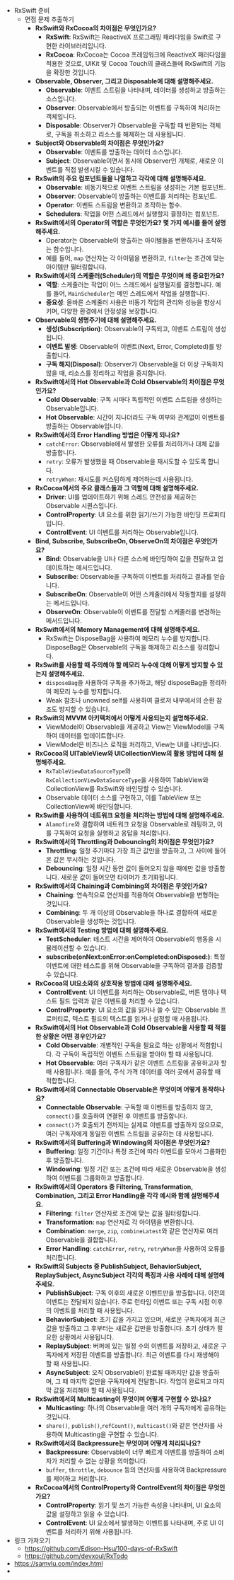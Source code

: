 - RxSwift 준비
	- 면접 문제 추출하기
		- **RxSwift와 RxCocoa의 차이점은 무엇인가요?**
			- **RxSwift**: RxSwift는 ReactiveX 프로그래밍 패러다임을 Swift로 구현한 라이브러리입니다.
			- **RxCocoa**: RxCocoa는 Cocoa 프레임워크에 ReactiveX 패러다임을 적용한 것으로, UIKit 및 Cocoa Touch의 클래스들에 RxSwift의 기능을 확장한 것입니다.
		- **Observable, Observer, 그리고 Disposable에 대해 설명해주세요.**
			- **Observable**: 이벤트 스트림을 나타내며, 데이터를 생성하고 방출하는 소스입니다.
			- **Observer**: Observable에서 방출되는 이벤트를 구독하여 처리하는 객체입니다.
			- **Disposable**: Observer가 Observable을 구독할 때 반환되는 객체로, 구독을 취소하고 리소스를 해제하는 데 사용됩니다.
		- **Subject와 Observable의 차이점은 무엇인가요?**
			- **Observable**: 이벤트를 방출하는 데이터 소스입니다.
			- **Subject**: Observable이면서 동시에 Observer인 개체로, 새로운 이벤트를 직접 발생시킬 수 있습니다.
		- **RxSwift의 주요 컴포넌트들을 나열하고 각각에 대해 설명해주세요.**
			- **Observable**: 비동기적으로 이벤트 스트림을 생성하는 기본 컴포넌트.
			- **Observer**: Observable이 방출하는 이벤트를 처리하는 컴포넌트.
			- **Operator**: 이벤트 스트림을 변환하고 조작하는 함수.
			- **Schedulers**: 작업을 어떤 스레드에서 실행할지 결정하는 컴포넌트.
		- **RxSwift에서의 Operator의 역할은 무엇인가요? 몇 가지 예시를 들어 설명해주세요.**
			- Operator는 Observable이 방출하는 아이템들을 변환하거나 조작하는 함수입니다.
			- 예를 들어, `map` 연산자는 각 아이템을 변환하고, `filter`는 조건에 맞는 아이템만 필터링합니다.
		- **RxSwift에서의 스케줄러(Scheduler)의 역할은 무엇이며 왜 중요한가요?**
			- **역할**: 스케줄러는 작업이 어느 스레드에서 실행될지를 결정합니다. 예를 들어, `MainScheduler`는 메인 스레드에서 작업을 실행합니다.
			- **중요성**: 올바른 스케줄러 사용은 비동기 작업의 관리와 성능을 향상시키며, 다양한 환경에서 안정성을 보장합니다.
		- **Observable의 생명주기에 대해 설명해주세요.**
			- **생성(Subscription)**: Observable이 구독되고, 이벤트 스트림이 생성됩니다.
			- **이벤트 발생**: Observable이 이벤트(Next, Error, Completed)를 방출합니다.
			- **구독 해지(Disposal)**: Observer가 Observable을 더 이상 구독하지 않을 때, 리소스를 정리하고 작업을 중지합니다.
		- **RxSwift에서의 Hot Observable과 Cold Observable의 차이점은 무엇인가요?**
			- **Cold Observable**: 구독 시마다 독립적인 이벤트 스트림을 생성하는 Observable입니다.
			- **Hot Observable**: 시간이 지나더라도 구독 여부와 관계없이 이벤트를 방출하는 Observable입니다.
		- **RxSwift에서의 Error Handling 방법은 어떻게 되나요?**
			- `catchError`: Observable에서 발생한 오류를 처리하거나 대체 값을 방출합니다.
			- `retry`: 오류가 발생했을 때 Observable을 재시도할 수 있도록 합니다.
			- `retryWhen`: 재시도를 커스텀하게 제어하는데 사용됩니다.
		- **RxCocoa에서의 주요 클래스들과 그 역할에 대해 설명해주세요.**
			- **Driver**: UI를 업데이트하기 위해 스레드 안전성을 제공하는 Observable 시퀀스입니다.
			- **ControlProperty**: UI 요소를 위한 읽기/쓰기 가능한 바인딩 프로퍼티입니다.
			- **ControlEvent**: UI 이벤트를 처리하는 Observable입니다.
		- **Bind, Subscribe, SubscribeOn, ObserveOn의 차이점은 무엇인가요?**
			- **Bind**: Observable을 UI나 다른 소스에 바인딩하여 값을 전달하고 업데이트하는 메서드입니다.
			- **Subscribe**: Observable을 구독하여 이벤트를 처리하고 결과를 얻습니다.
			- **SubscribeOn**: Observable이 어떤 스케줄러에서 작동할지를 설정하는 메서드입니다.
			- **ObserveOn**: Observable이 이벤트를 전달할 스케줄러를 변경하는 메서드입니다.
		- **RxSwift에서의 Memory Management에 대해 설명해주세요.**
			- RxSwift는 DisposeBag을 사용하여 메모리 누수를 방지합니다. DisposeBag은 Observable의 구독을 해제하고 리소스를 정리합니다.
		- **RxSwift를 사용할 때 주의해야 할 메모리 누수에 대해 어떻게 방지할 수 있는지 설명해주세요.**
			- `disposeBag`을 사용하여 구독을 추가하고, 해당 disposeBag을 정리하여 메모리 누수를 방지합니다.
			- Weak 참조나 unowned self를 사용하여 클로저 내부에서의 순환 참조도 방지할 수 있습니다.
		- **RxSwift의 MVVM 아키텍처에서 어떻게 사용되는지 설명해주세요.**
			- ViewModel이 Observable을 제공하고 View는 ViewModel을 구독하여 데이터를 업데이트합니다.
			- ViewModel은 비즈니스 로직을 처리하고, View는 UI를 나타냅니다.
		- **RxCocoa의 UITableView와 UICollectionView의 활용 방법에 대해 설명해주세요.**
			- `RxTableViewDataSourceType`와 `RxCollectionViewDataSourceType`을 사용하여 TableView와 CollectionView를 RxSwift와 바인딩할 수 있습니다.
			- Observable 데이터 소스를 구현하고, 이를 TableView 또는 CollectionView에 바인딩합니다.
		- **RxSwift를 사용하여 네트워크 요청을 처리하는 방법에 대해 설명해주세요.**
			- `Alamofire`와 결합하여 네트워크 요청을 Observable로 래핑하고, 이를 구독하여 요청을 실행하고 응답을 처리합니다.
		- **RxSwift에서의 Throttling과 Debouncing의 차이점은 무엇인가요?**
			- **Throttling**: 일정 주기마다 가장 최근 값만을 방출하고, 그 사이에 들어온 값은 무시하는 것입니다.
			- **Debouncing**: 일정 시간 동안 값이 들어오지 않을 때에만 값을 방출합니다. 새로운 값이 들어오면 타이머가 초기화됩니다.
		- **RxSwift에서의 Chaining과 Combining의 차이점은 무엇인가요?**
			- **Chaining**: 연속적으로 연산자를 적용하여 Observable을 변형하는 것입니다.
			- **Combining**: 두 개 이상의 Observable을 하나로 결합하여 새로운 Observable을 생성하는 것입니다.
		- **RxSwift에서의 Testing 방법에 대해 설명해주세요.**
			- **TestScheduler**: 테스트 시간을 제어하여 Observable의 행동을 시뮬레이션할 수 있습니다.
			- **subscribe(onNext:onError:onCompleted:onDisposed:)**: 특정 이벤트에 대한 테스트를 위해 Observable을 구독하여 결과를 검증할 수 있습니다.
		- **RxCocoa의 UI요소와의 상호작용 방법에 대해 설명해주세요.**
			- **ControlEvent**: UI 이벤트를 처리하는 Observable로, 버튼 탭이나 텍스트 필드 입력과 같은 이벤트를 처리할 수 있습니다.
			- **ControlProperty**: UI 요소의 값을 읽거나 쓸 수 있는 Observable 프로퍼티로, 텍스트 필드의 텍스트를 읽거나 설정할 때 사용됩니다.
		- **RxSwift에서의 Hot Observable과 Cold Observable을 사용할 때 적절한 상황은 어떤 경우인가요?**
			- **Cold Observable**: 개별적인 구독을 필요로 하는 상황에서 적합합니다. 각 구독이 독립적인 이벤트 스트림을 받아야 할 때 사용됩니다.
			- **Hot Observable**: 여러 구독자가 같은 이벤트 스트림을 공유하고자 할 때 사용됩니다. 예를 들어, 주식 가격 데이터를 여러 곳에서 공유할 때 적합합니다.
		- **RxSwift에서의 Connectable Observable은 무엇이며 어떻게 동작하나요?**
			- **Connectable Observable**: 구독할 때 이벤트를 방출하지 않고, `connect()`를 호출하여 연결된 후 이벤트를 방출합니다.
			- `connect()`가 호출되기 전까지는 실제로 이벤트를 방출하지 않으므로, 여러 구독자에게 동일한 이벤트 스트림을 공유하는 데 사용됩니다.
		- **RxSwift에서의 Buffering과 Windowing의 차이점은 무엇인가요?**
			- **Buffering**: 일정 기간이나 특정 조건에 따라 이벤트를 모아서 그룹화한 후 방출합니다.
			- **Windowing**: 일정 기간 또는 조건에 따라 새로운 Observable을 생성하여 이벤트를 그룹화하고 방출합니다.
		- **RxSwift에서의 Operators 중 Filtering, Transformation, Combination, 그리고 Error Handling을 각각 예시와 함께 설명해주세요.**
			- **Filtering**: `filter` 연산자로 조건에 맞는 값을 필터링합니다.
			- **Transformation**: `map` 연산자로 각 아이템을 변환합니다.
			- **Combination**: `merge`, `zip`, `combineLatest`와 같은 연산자로 여러 Observable을 결합합니다.
			- **Error Handling**: `catchError`, `retry`, `retryWhen`을 사용하여 오류를 처리합니다.
		- **RxSwift의 Subjects 중 PublishSubject, BehaviorSubject, ReplaySubject, AsyncSubject 각각의 특징과 사용 사례에 대해 설명해주세요.**
			- **PublishSubject**: 구독 이후의 새로운 이벤트만을 방출합니다. 이전의 이벤트는 전달되지 않습니다. 주로 런타임 이벤트 또는 구독 시점 이후의 이벤트를 처리할 때 사용됩니다.
			- **BehaviorSubject**: 초기 값을 가지고 있으며, 새로운 구독자에게 최근 값을 방출하고 그 후부터는 새로운 값만을 방출합니다. 초기 상태가 필요한 상황에서 사용됩니다.
			- **ReplaySubject**: 버퍼에 있는 일정 수의 이벤트를 저장하고, 새로운 구독자에게 저장된 이벤트를 방출합니다. 최근 이벤트를 다시 재생해야 할 때 사용됩니다.
			- **AsyncSubject**: 오직 Observable이 완료될 때까지만 값을 방출하며, 그 때 마지막 값만을 구독자에게 전달합니다. 작업이 완료되고 마지막 값을 처리해야 할 때 사용됩니다.
		- **RxSwift에서의 Multicasting이 무엇이며 어떻게 구현할 수 있나요?**
			- **Multicasting**: 하나의 Observable을 여러 개의 구독자에게 공유하는 것입니다.
			- `share()`, `publish()`,`refCount()`, `multicast()`와 같은 연산자를 사용하여 Multicasting을 구현할 수 있습니다.
		- **RxSwift에서의 Backpressure는 무엇이며 어떻게 처리되나요?**
			- **Backpressure**: Observable이 너무 빠르게 이벤트를 방출하여 소비자가 처리할 수 없는 상황을 의미합니다.
			- `buffer`, `throttle`, `debounce` 등의 연산자를 사용하여 Backpressure를 제어하고 처리합니다.
		- **RxCocoa에서의 ControlProperty와 ControlEvent의 차이점은 무엇인가요?**
			- **ControlProperty**: 읽기 및 쓰기 가능한 속성을 나타내며, UI 요소의 값을 설정하고 읽을 수 있습니다.
			- **ControlEvent**: UI 요소에서 발생하는 이벤트를 나타내며, 주로 UI 이벤트를 처리하기 위해 사용됩니다.
- 링크 가져오기
	- https://github.com/Edison-Hsu/100-days-of-RxSwift
	- https://github.com/devxoul/RxTodo
- https://samvlu.com/index.html
-